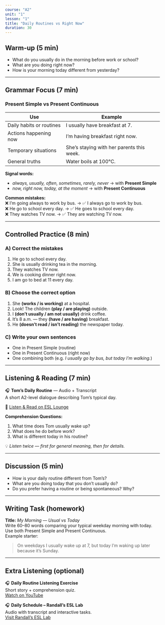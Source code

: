 ```yaml
---
course: "A2"
unit: "1"
lesson: "1"
title: "Daily Routines vs Right Now"
duration: 30
---
```


## Warm-up (5 min)
- What do you usually do in the morning before work or school?  
- What are you doing right now?  
- How is your morning today different from yesterday?  

---

## Grammar Focus (7 min)
### Present Simple vs Present Continuous

| Use | Example |
|------|----------|
| Daily habits or routines | I usually have breakfast at 7. |
| Actions happening now | I’m having breakfast right now. |
| Temporary situations | She’s staying with her parents this week. |
| General truths | Water boils at 100°C. |

**Signal words:**  
- *always, usually, often, sometimes, rarely, never* → with **Present Simple**  
- *now, right now, today, at the moment* → with **Present Continuous**

**Common mistakes:**  
❌ I’m going always to work by bus. → ✅ I always go to work by bus.  
❌ He go to school every day. → ✅ He goes to school every day.  
❌ They watches TV now. → ✅ They are watching TV now.  

---

## Controlled Practice (8 min)

### A) Correct the mistakes  
1. He go to school every day.  
2. She is usually drinking tea in the morning.  
3. They watches TV now.  
4. We is cooking dinner right now.  
5. I am go to bed at 11 every day.  

### B) Choose the correct option  
1. She **(works / is working)** at a hospital.  
2. Look! The children **(play / are playing)** outside.  
3. I **(don’t usually / am not usually)** drink coffee.  
4. It’s 8 a.m. — they **(have / are having)** breakfast.  
5. He **(doesn’t read / isn’t reading)** the newspaper today.  

### C) Write your own sentences  
- One in Present Simple (routine)  
- One in Present Continuous (right now)  
- One combining both (e.g. *I usually go by bus, but today I’m walking.*)

---

## Listening & Reading (7 min)
🎧 **Tom’s Daily Routine** — Audio + Transcript  
A short A2-level dialogue describing Tom’s typical day.

🔗 [Listen & Read on ESL Lounge](https://www.esl-lounge.com/student/listening/0L3-toms-daily-routine.php)

**Comprehension Questions:**  
1. What time does Tom usually wake up?  
2. What does he do before work?  
3. What is different today in his routine?  

💡 *Listen twice — first for general meaning, then for details.*

---

## Discussion (5 min)
- How is your daily routine different from Tom’s?  
- What are you doing today that you don’t usually do?  
- Do you prefer having a routine or being spontaneous? Why?  

---

## Writing Task (homework)
**Title:** *My Morning — Usual vs Today*  
Write 60–80 words comparing your typical weekday morning with today.  
Use both Present Simple and Present Continuous.  
Example starter:  
> On weekdays I usually wake up at 7, but today I’m waking up later because it’s Sunday.  

---

## Extra Listening (optional)
🎧 **Daily Routine Listening Exercise**  
Short story + comprehension quiz.  
[Watch on YouTube](https://www.youtube.com/watch?v=z6huTBf8haE)

🎧 **Daily Schedule – Randall’s ESL Lab**  
Audio with transcript and interactive tasks.  
[Visit Randall’s ESL Lab](https://www.esl-lab.com/easy/daily-schedule/)


